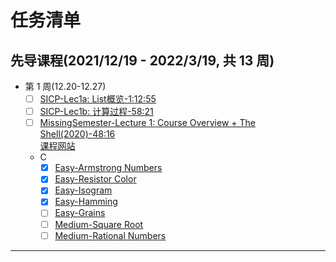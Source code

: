# 任务清单

## 先导课程(2021/12/19 - 2022/3/19, 共 13 周)

- 第 1 周(12.20-12.27)
  - [ ] [SICP-Lec1a: List概览-1:12:55](https://www.bilibili.com/video/BV1Xx41117tr?p=1)
  - [ ] [SICP-Lec1b: 计算过程-58:21](https://www.bilibili.com/video/BV1Xx41117tr?p=2)
  - [ ] [MissingSemester-Lecture 1: Course Overview + The Shell(2020)-48:16](https://www.youtube.com/watch?v=Z56Jmr9Z34Q&list=PLyzOVJj3bHQuloKGG59rS43e29ro7I57J&index=1&t=378s)  
        [课程网站](https://missing.csail.mit.edu/2020/course-shell/)
  - C
    - [x] [Easy-Armstrong Numbers](https://exercism.org/tracks/c/exercises/armstrong-numbers)
    - [x] [Easy-Resistor Color](https://exercism.org/tracks/c/exercises/resistor-color)
    - [x] [Easy-Isogram](https://exercism.org/tracks/c/exercises/isogram)
    - [x] [Easy-Hamming](https://exercism.org/tracks/c/exercises/hamming)
    - [ ] [Easy-Grains](https://exercism.org/tracks/c/exercises/grains)
    - [ ] [Medium-Square Root](https://exercism.org/tracks/c/exercises/square-root)
    - [ ] [Medium-Rational Numbers](https://exercism.org/tracks/c/exercises/rational-numbers)

---
